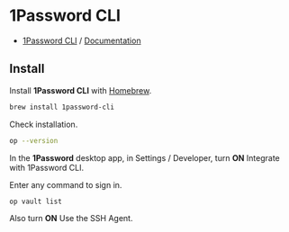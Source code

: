 # 1Password CLI

- [1Password CLI](https://1password.com/Downloads/Command-line) / [Documentation](https://developer.1password.com/docs/cli)

## Install

Install **1Password CLI** with [Homebrew](Homebrew.md).

```zsh
brew install 1password-cli
```

Check installation.

```zsh
op --version
```

In the **1Password** desktop app, in Settings / Developer, turn **ON** Integrate with 1Password CLI.

Enter any command to sign in.

```zsh
op vault list
```

Also turn **ON** Use the SSH Agent.

